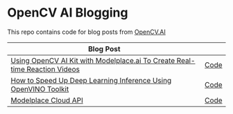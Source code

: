 # OpenCV AI Blogging
This repo contains code for blog posts from [OpenCV.AI](https://opencv.ai)

| Blog Post | |
| ------------- |:-------------|
|[Using OpenCV AI Kit with Modelplace.ai To Create Real-time Reaction Videos](https://www.opencv.ai/post/emotion-recognition)| [Code](https://github.com/opencv-ai/opencv-blog/tree/main/OAK-Marketplace-Emotion-Recognition) |
|[How to Speed Up Deep Learning Inference Using OpenVINO Toolkit](https://opencv.org/how-to-speed-up-deep-learning-inference-using-openvino-toolkit-2/)| [Code](https://github.com/opencv-ai/opencv-blog/tree/main/PyTorch_ONNX_OpenVINO) |
|[Modelplace Cloud API](https://modelplace.ai/blog )| [Code](https://github.com/opencv-ai/opencv-blog/tree/main) |
